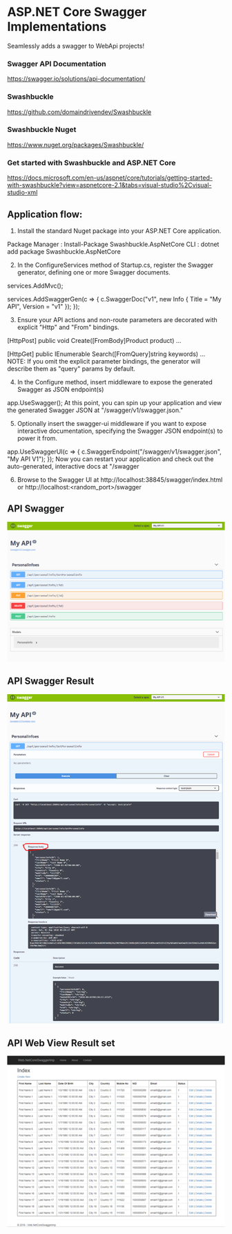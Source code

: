 # ASP.NET Core Swagger Implementations
Seamlessly adds a swagger to WebApi projects!

### Swagger API Documentation
https://swagger.io/solutions/api-documentation/

### Swashbuckle
https://github.com/domaindrivendev/Swashbuckle

### Swashbuckle Nuget
https://www.nuget.org/packages/Swashbuckle/

### Get started with Swashbuckle and ASP.NET Core
https://docs.microsoft.com/en-us/aspnet/core/tutorials/getting-started-with-swashbuckle?view=aspnetcore-2.1&tabs=visual-studio%2Cvisual-studio-xml


## Application flow:
01. Install the standard Nuget package into your ASP.NET Core application.

Package Manager : Install-Package Swashbuckle.AspNetCore
CLI : dotnet add package Swashbuckle.AspNetCore

02. In the ConfigureServices method of Startup.cs, register the Swagger generator, defining one or more Swagger documents.

services.AddMvc();

services.AddSwaggerGen(c =>
{
    c.SwaggerDoc("v1", new Info { Title = "My API", Version = "v1" });
});

03. Ensure your API actions and non-route parameters are decorated with explicit "Http" and "From" bindings.

[HttpPost]
public void Create([FromBody]Product product)
...

[HttpGet]
public IEnumerable<Product> Search([FromQuery]string keywords)
...
NOTE: If you omit the explicit parameter bindings, the generator will describe them as "query" params by default.


04. In the Configure method, insert middleware to expose the generated Swagger as JSON endpoint(s)

app.UseSwagger();
At this point, you can spin up your application and view the generated Swagger JSON at "/swagger/v1/swagger.json."


05. Optionally insert the swagger-ui middleware if you want to expose interactive documentation, specifying the Swagger JSON endpoint(s) to power it from.

app.UseSwaggerUI(c =>
{
    c.SwaggerEndpoint("/swagger/v1/swagger.json", "My API V1");
});
Now you can restart your application and check out the auto-generated, interactive docs at "/swagger

06. Browse to the Swagger UI at 
http://localhost:38845/swagger/index.html
or http://localhost:<random_port>/swagger 


## API Swagger  
![API Swagger](https://github.com/shahedbd/DotNetCoreSwaggerImp/blob/master/Sln.DotNetCoreSwaggerImp/API.DotNetCoreSwaggerImp/ProjectNotes/Resources/APISwagger.png)

## API Swagger Result
![API Swagger](https://github.com/shahedbd/DotNetCoreSwaggerImp/blob/master/Sln.DotNetCoreSwaggerImp/API.DotNetCoreSwaggerImp/ProjectNotes/Resources/APISwaggerResult.png)


## API Web View Result set 
![API Swagger](https://github.com/shahedbd/DotNetCoreSwaggerImp/blob/master/Sln.DotNetCoreSwaggerImp/API.DotNetCoreSwaggerImp/ProjectNotes/Resources/WebViewResult.png)







